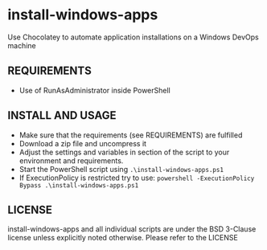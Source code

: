 # install-windows-apps

Use Chocolatey to automate application installations on a Windows DevOps machine

## REQUIREMENTS

* Use of RunAsAdministrator inside PowerShell

## INSTALL AND USAGE

* Make sure that the requirements (see REQUIREMENTS) are fulfilled
* Download a zip file and uncompress it
* Adjust the settings and variables in section of the script to your environment and requirements. 
* Start the PowerShell script using ```.\install-windows-apps.ps1```
* If ExecutionPolicy is restricted try to use: ```powershell -ExecutionPolicy Bypass .\install-windows-apps.ps1```

## LICENSE

install-windows-apps and all individual scripts are under the BSD 3-Clause license unless explicitly noted otherwise. Please refer to the LICENSE
